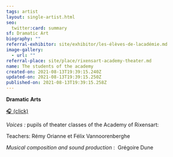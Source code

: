 ```yaml
---
tags: artist
layout: single-artist.html
seo:
  twitter:card: summary
sf: Dramatic Art
biography: ""
referral-exhibitor: site/exhibitor/les-élèves-de-lacadémie.md
image-gallery:
  - url: ""
referral-place: site/place/rixensart-academy-theater.md
name: The students of the academy
created-on: 2021-08-13T19:39:15.240Z
updated-on: 2021-08-13T19:39:15.250Z
published-on: 2021-08-13T19:39:15.258Z
---
```

**Dramatic Arts**

 [🎧    (click)](https://soundcloud.com/user-364117993/white-art-walk-rixensart-2021)

*Voices :* pupils of theater classes of the Academy of  Rixensart: 

Teachers: Rémy Orianne et Félix Vannoorenberghe 

*Musical composition and sound production* :  Grégoire Dune